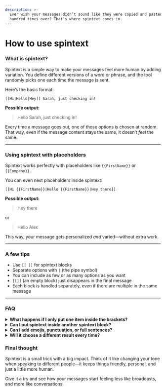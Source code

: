 ```yaml
---
description: >-
  Ever wish your messages didn’t sound like they were copied and pasted a
  hundred times over? That’s where spintext comes in.
---
```


# How to use spintext

### What is spintext?

Spintext is a simple way to make your messages feel more human by adding variation. You define different versions of a word or phrase, and the tool randomly picks one each time the message is sent.

Here’s the basic format:

```
[[Hi|Hello|Hey]] Sarah, just checking in!
```

**Possible output:**

> Hello Sarah, just checking in!

Every time a message goes out, one of those options is chosen at random. That way, even if the message content stays the same, it doesn’t _feel_ the same.

***

### Using spintext with placeholders

Spintext works perfectly with placeholders like `{{FirstName}}` or `{{Company}}`.

You can even nest placeholders inside spintext:

```
[[Hi {{FirstName}}|Hello {{FirstName}}|Hey there]]
```

**Possible output:**

> Hey there

or

> Hello Alex

This way, your message gets personalized _and_ varied—without extra work.

***

### A few tips

* Use `[[ ]]` for spintext blocks
* Separate options with `|` (the pipe symbol)
* You can include as few or as many options as you want
* `[[]]` (an empty block) just disappears in the final message
* Each block is handled separately, even if there are multiple in the same message

***

### FAQ

<details>

<summary><strong>What happens if I only put one item inside the brackets?</strong></summary>

It’ll just use that item—no randomization happens.

</details>

<details>

<summary><strong>Can I put spintext inside another spintext block?</strong></summary>

Nope. Nested spintext like `[[option1|[[nested1|nested2]]]]` isn’t supported. It’ll be ignored.

</details>

<details>

<summary><strong>Can I add emojis, punctuation, or full sentences?</strong></summary>

Absolutely. You can spin whole phrases if you like:

```
[[Thanks a lot!|Appreciate it.|Much obliged!]]
```

</details>

<details>

<summary><strong>Will it choose a different result every time?</strong></summary>

Yes—each message sent will process the spintext anew, picking random options independently.

</details>

### Final thought

Spintext is a small trick with a big impact. Think of it like changing your tone when speaking to different people—it keeps things friendly, personal, and just a little more human.

Give it a try and see how your messages start feeling less like broadcasts, and more like conversations.
